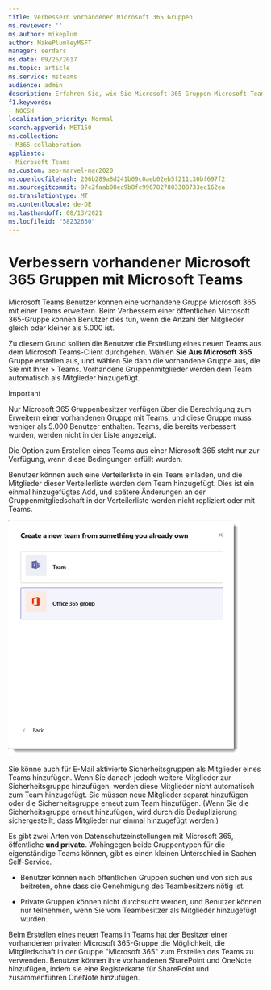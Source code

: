 ```yaml
---
title: Verbessern vorhandener Microsoft 365 Gruppen
ms.reviewer: ''
ms.author: mikeplum
author: MikePlumleyMSFT
manager: serdars
ms.date: 09/25/2017
ms.topic: article
ms.service: msteams
audience: admin
description: Erfahren Sie, wie Sie Microsoft 365 Gruppen Microsoft Teams, indem Sie eine Verteilerliste zu einem Team einladen, E-Mail-aktivierte Sicherheitsgruppen hinzufügen und vieles mehr.
f1.keywords:
- NOCSH
localization_priority: Normal
search.appverid: MET150
ms.collection:
- M365-collaboration
appliesto:
- Microsoft Teams
ms.custom: seo-marvel-mar2020
ms.openlocfilehash: 206b289a8d241b09c0aeb02eb5f211c30bf697f2
ms.sourcegitcommit: 97c2faab08ec9b8fc9967827883308733ec162ea
ms.translationtype: MT
ms.contentlocale: de-DE
ms.lasthandoff: 08/13/2021
ms.locfileid: "58232630"
---
```

# <a name="enhance-existing-microsoft-365-groups-with-microsoft-teams"></a>Verbessern vorhandener Microsoft 365 Gruppen mit Microsoft Teams

Microsoft Teams Benutzer können eine vorhandene Gruppe Microsoft 365 mit einer Teams erweitern. Beim Verbessern einer öffentlichen Microsoft 365-Gruppe können Benutzer dies tun, wenn die Anzahl der Mitglieder gleich oder kleiner als 5.000 ist.

Zu diesem Grund sollten die Benutzer die Erstellung eines neuen Teams aus dem Microsoft Teams-Client durchgehen. Wählen **Sie Aus Microsoft 365** Gruppe erstellen aus, und wählen Sie dann die vorhandene Gruppe aus, die Sie mit Ihrer  >  Teams. Vorhandene Gruppenmitglieder werden dem Team automatisch als Mitglieder hinzugefügt.

> [!IMPORTANT]
> Nur Microsoft 365 Gruppenbesitzer verfügen über die Berechtigung zum Erweitern einer vorhandenen Gruppe mit Teams, und diese Gruppe muss weniger als 5.000 Benutzer enthalten. Teams, die bereits verbessert wurden, werden nicht in der Liste angezeigt.
>
>Die Option zum Erstellen eines Teams aus einer Microsoft 365 steht nur zur Verfügung, wenn diese Bedingungen erfüllt wurden.

Benutzer können auch eine Verteilerliste in ein Team einladen, und die Mitglieder dieser Verteilerliste werden dem Team hinzugefügt. Dies ist ein einmal hinzugefügtes Add, und spätere Änderungen an der Gruppenmitgliedschaft in der Verteilerliste werden nicht repliziert oder mit Teams.

![Screenshot der Option zum Erstellen eines Teams aus einer Microsoft 365 Gruppe](media/Enhance_Existing_Office_365_groups_with_Microsoft_Teams_image2.png)

Sie könne auch für E-Mail aktivierte Sicherheitsgruppen als Mitglieder eines Teams hinzufügen. Wenn Sie danach jedoch weitere Mitglieder zur Sicherheitsgruppe hinzufügen, werden diese Mitglieder nicht automatisch zum Team hinzugefügt. Sie müssen neue Mitglieder separat hinzufügen oder die Sicherheitsgruppe erneut zum Team hinzufügen. (Wenn Sie die Sicherheitsgruppe erneut hinzufügen, wird durch die Deduplizierung sichergestellt, dass Mitglieder nur einmal hinzugefügt werden.)

Es gibt zwei Arten von Datenschutzeinstellungen mit Microsoft 365, öffentliche **und private**. Wohingegen beide Gruppentypen für die eigenständige Teams können, gibt es einen kleinen Unterschied in Sachen Self-Service.

-   Benutzer können nach öffentlichen Gruppen suchen und von sich aus beitreten, ohne dass die Genehmigung des Teambesitzers nötig ist.

-   Private Gruppen können nicht durchsucht werden, und Benutzer können nur teilnehmen, wenn Sie vom Teambesitzer als Mitglieder hinzugefügt wurden.

Beim Erstellen eines neuen Teams in Teams hat der Besitzer einer vorhandenen privaten Microsoft 365-Gruppe die Möglichkeit, die Mitgliedschaft in der Gruppe "Microsoft 365" zum Erstellen des Teams zu verwenden. Benutzer können ihre vorhandenen SharePoint und OneNote hinzufügen, indem sie eine Registerkarte für SharePoint und zusammenführen OneNote hinzufügen.
